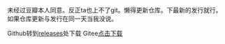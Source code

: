未经过豆瓣本人同意。反正ta也上不了git。懒得更新仓库。下最新的发行就行。如果仓库更新与发行在同一天当我没说。  

Github转到[releases](https://github.com/apples1949/douban-l4d2-plugins-set/releases/tag/beifen)处下载 
Gitee[点击下载](https://gitee.com/apples1949/douban-l4d2-plugins-set/repository/archive/main.zip)
